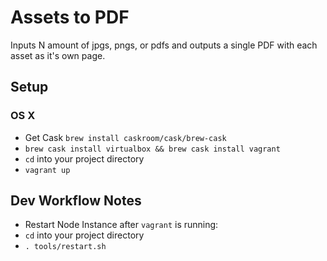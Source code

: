 # Assets to PDF
Inputs N amount of jpgs, pngs, or pdfs and outputs a single PDF with each asset as it's own page.

## Setup
### OS X
- Get Cask `brew install caskroom/cask/brew-cask`
- `brew cask install virtualbox && brew cask install vagrant`
- `cd` into your project directory
- `vagrant up`

## Dev Workflow Notes
- Restart Node Instance after `vagrant` is running:
 - `cd` into your project directory
 - `. tools/restart.sh`